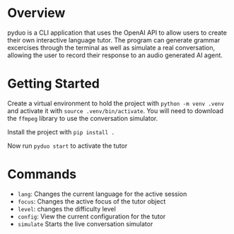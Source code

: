 # Overview

pyduo is a CLI application that uses the OpenAI API to allow users to create their own interactive language tutor. The program can generate grammar excercises through the terminal as well as simulate a real conversation, allowing the user to record their response to an audio generated AI agent.

# Getting Started

 Create a virtual environment to hold the project with `python -m venv .venv` and activate it with `source .venv/bin/activate`. You will need to download the `ffmpeg` library to use the conversation simulator.
 
 Install the project with `pip install .`

Now run `pyduo start` to activate the tutor

# Commands

  *  `lang`: Changes the current language for the active session
  *  `focus`: Changes the active focus of the tutor object
  *  `level`: changes the difficulty level
  *  `config`: View the current configuration for the tutor
  * `simulate` Starts the live conversation simulator




